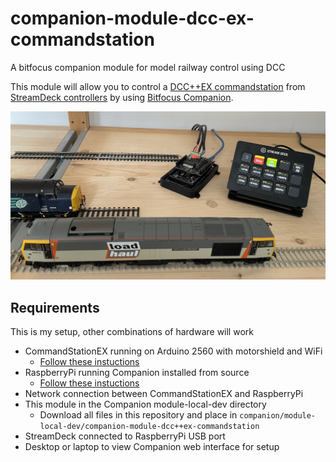 # companion-module-dcc-ex-commandstation
A bitfocus companion module for model railway control using DCC 

This module will allow you to control a [DCC++EX commandstation](https://dcc-ex.com/index.html) from [StreamDeck controllers](https://www.elgato.com/en/stream-deck) by using [Bitfocus Companion](https://bitfocus.io).

![](/images/IMG_4661.jpeg)

## Requirements
This is my setup, other combinations of hardware will work

* CommandStationEX running on Arduino 2560 with motorshield and WiFi
  * [Follow these instuctions](https://dcc-ex.com/get-started/index.html)
* RaspberryPi running Companion installed from source
  * [Follow these instuctions](https://github.com/bitfocus/companion/wiki/Manual-Install-on-Raspberry-Pi)
* Network connection between CommandStationEX and RaspberryPi
* This module in the Companion module-local-dev directory
  * Download all files in this repository and place in `companion/module-local-dev/companion-module-dcc++ex-commandstation`
* StreamDeck connected to RaspberryPi USB port
* Desktop or laptop to view Companion web interface for setup
